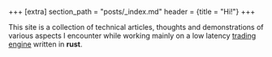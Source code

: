 +++
[extra]
section_path = "posts/_index.md"
header = {title = "Hi!"}
+++

This site is a collection of technical articles, thoughts and demonstrations of various aspects I encounter while working mainly on a low latency
[trading engine](@/posts/hello_world/index.md) written in **rust**.
